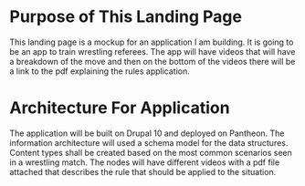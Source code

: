 # Purpose of This Landing Page

This landing page is a mockup for an application I am building. It is going to be 
an app to train wrestling referees. The app will have videos that will have a breakdown 
of the move and then on the bottom of the videos there will be a link to the pdf explaining the rules application. 

# Architecture For Application
The application will be built on Drupal 10 and deployed on Pantheon. The information 
architecture will used a schema model for the data structures. Content types shall be 
created based on the most common scenarios seen in a wrestling match. The nodes
will have different videos with a pdf file attached that describes the rule that should
be applied to the situation. 
